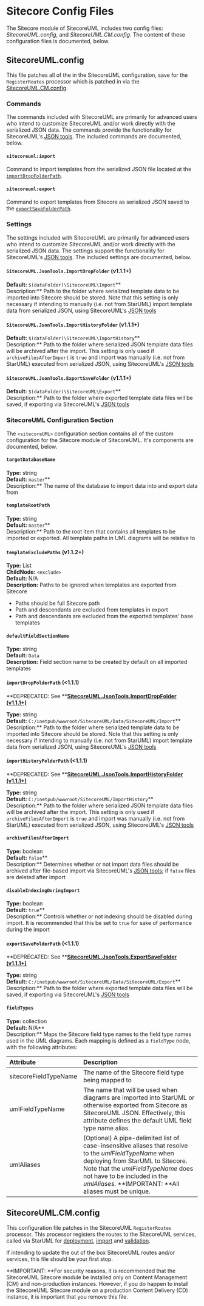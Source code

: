 # Sitecore Config Files

The Sitecore module of SitecoreUML includes two config files: _SitecoreUML.config_, and _SitecoreUML.CM.config_. The content of these configuration files is documented, below.

## SitecoreUML.config

This file patches all of the in the SitecoreUML configuration, save for the `RegisterRoutes` processor which is patched in via the [SitecoreUML.CM.config](#sitecoreumlcmconfig).

### Commands

The commands included with SitecoreUML are primarily for advanced users who intend to customize SitecoreUML and/or work directly with the serialized JSON data. The commands provide the functionality for SitecoreUML's [JSON tools](/guide/json-tools.md). The included commands are documented, below.

#### `sitecoreuml:import`

Command to import templates from the serialized JSON file located at the [`importDropFolderPath`](#sitecoreumljsontoolsimportdropfolder-v111).

#### `sitecoreuml:export`

Command to export templates from Sitecore as serialized JSON saved to the [`exportSaveFolderPath`](#sitecoreumljsontoolsexportsavefolder-v111).

### Settings

The settings included with SitecoreUML are primarily for advanced users who intend to customize SitecoreUML and/or work directly with the serialized JSON data. The settings support the functionality for SitecoreUML's [JSON tools](/guide/json-tools.md). The included settings are documented, below.

#### `SitecoreUML.JsonTools.ImportDropFolder` \(v1.1.1+\)

**Default:** `$(dataFolder)\SitecoreUML\Import`**  
Description:** Path to the folder where serialized template data to be imported into Sitecore should be stored. Note that this setting is only necessary if intending to manually \(i.e. not from StarUML\) import template data from serialized JSON, using SitecoreUML's [JSON tools](/guide/json-tools.md)

#### `SitecoreUML.JsonTools.ImportHistoryFolder` \(v1.1.1+\)

**Default:** `$(dataFolder)\SitecoreUML\ImportHistory`**  
Description:** Path to the folder where serialized JSON template data files will be archived after the import. This setting is only used if `archiveFilesAfterImport` is `true` and import was manually \(i.e. not from StarUML\) executed from serialized JSON, using SitecoreUML's [JSON tools](/guide/json-tools.md)

#### `SitecoreUML.JsonTools.ExportSaveFolder` \(v1.1.1+\)

**Default:** `$(dataFolder)\SitecoreUML\Export`**  
Description:** Path to the folder where exported template data files will be saved, if exporting via SitecoreUML's [JSON tools](/guide/json-tools.md)

### SitecoreUML Configuration Section

The `<sitecoreUML>` configuration section contains all of the custom configuration for the Sitecore module of SitecoreUML. It's components are documented, below.

#### `targetDatabaseName`

**Type:** string  
**Default:** `master`**  
Description:** The name of the database to import data into and export data from

#### `templateRootPath`

**Type:** string  
**Default:** `master`**  
Description:** Path to the root item that contains all templates to be imported or exported. All template paths in UML diagrams will be relative to

#### `templateExcludePaths` \(v1.1.2+\)

**Type:** List  
**ChildNode:** `<exclude>`  
**Default:** N/A  
**Description:** Paths to be ignored when templates are exported from Sitecore

* Paths should be full Sitecore path
* Path and descendants are excluded from templates in export
* Path and descendants are excluded from the exported templates' base templates

#### `defaultFieldSectionName`

**Type:** string  
**Default:** `Data`  
**Description:** Field section name to be created by default on all imported templates

#### `importDropFolderPath` \(&lt;1.1.1\)

**DEPRECATED: See **[**SitecoreUML.JsonTools.ImportDropFolder \(v1.1.1+\)**](#sitecoreumljsontoolsimportdropfolder-v111)

**Type:** string  
**Default:** `C:/inetpub/wwwroot/SitecoreUML/Data/SitecoreUML/Import`**  
Description:** Path to the folder where serialized template data to be imported into Sitecore should be stored. Note that this setting is only necessary if intending to manually \(i.e. not from StarUML\) import template data from serialized JSON, using SitecoreUML's [JSON tools](/guide/json-tools.md)

#### `importHistoryFolderPath` \(&lt;1.1.1\)

**DEPRECATED: See **[**SitecoreUML.JsonTools.ImportHistoryFolder \(v1.1.1+\)**](#sitecoreumljsontoolsimporthistoryfolder-v111)

**Type:** string  
**Default:** `C:/inetpub/wwwroot/SitecoreUML/ImportHistory`**  
Description:** Path to the folder where serialized JSON template data files will be archived after the import. This setting is only used if `archiveFilesAfterImport` is `true` and import was manually \(i.e. not from StarUML\) executed from serialized JSON, using SitecoreUML's [JSON tools](/guide/json-tools.md)

#### `archiveFilesAfterImport`

**Type:** boolean  
**Default:** `false`**  
Description:** Determines whether or not import data files should be archived after file-based import via SitecoreUML's [JSON tools](/guide/json-tools.md); if `false` files are deleted after import

#### `disableIndexingDuringImport`

**Type:** boolean  
**Default:** `true`**  
Description:** Controls whether or not indexing should be disabled during import. It is recommended that this be set to `true` for sake of performance during the import

#### `exportSaveFolderPath` \(&lt;1.1.1\)

**DEPRECATED: See **[**SitecoreUML.JsonTools.ExportSaveFolder \(v1.1.1+\)**](#sitecoreumljsontoolsexportsavefolder-v111)

**Type:** string  
**Default:** `C:/inetpub/wwwroot/SitecoreUML/Data/SitecoreUML/Export`**  
Description:** Path to the folder where exported template data files will be saved, if exporting via SitecoreUML's [JSON tools](/guide/json-tools.md)

#### `fieldTypes`

**Type:** collection  
**Default:** N/A**  
Description:** Maps the Sitecore field type names to the field type names used in the UML diagrams. Each mapping is defined as a `fieldType` node, with the following attributes:

| **Attribute** | **Description** |
| :--- | :--- |
| sitecoreFieldTypeName | The name of the Sitecore field type being mapped to |
| umlFieldTypeName | The name that will be used when diagrams are imported into StarUML or otherwise exported from Sitecore as SitecoreUML JSON. Effectively, this attribute defines the default UML field type name alias. |
| umlAliases | \(Optional\) A pipe-delimited list of case-insensitive aliases that resolve to the _umlFieldTypeName_ when deploying from StarUML to Sitecore. Note that the _umlFieldTypeName_ does not have to be included in the _umlAliases_. **IMPORTANT: **All aliases must be unique. |

## SitecoreUML.CM.config

This configuration file patches in the SitecoreUML `RegisterRoutes` processor. This processor registers the routes to the SitecoreUML services, called via StarUML for [deployment](/guide/deploy-and-import.md), [import](/guide/deploy-and-import.md) and [validation](/guide/validate.md).

If intending to update the out of the box SitecoreUML routes and/or services, this file should be your first stop.

**IMPORTANT: **For security reasons, it is recommended that the SitecoreUML Sitecore module be installed only on Content Management \(CM\) and non-production instances. However, if you do happen to install the SitecoreUML Sitecore module on a production Content Delivery \(CD\) instance, it is important that you remove this file.


